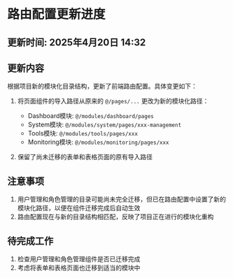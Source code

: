 # 路由配置更新进度

## 更新时间: 2025年4月20日 14:32

## 更新内容

根据项目新的模块化目录结构，更新了前端路由配置。具体变更如下：

1. 将页面组件的导入路径从原来的 `@/pages/...` 更改为新的模块化路径：
   - Dashboard模块: `@/modules/dashboard/pages`
   - System模块: `@/modules/system/pages/xxx-management`
   - Tools模块: `@/modules/tools/pages/xxx`
   - Monitoring模块: `@/modules/monitoring/pages/xxx`

2. 保留了尚未迁移的表单和表格页面的原有导入路径

## 注意事项

1. 用户管理和角色管理的目录可能尚未完全迁移，但已在路由配置中设置了新的模块化路径，以便在组件迁移完成后自动生效
2. 路由配置现在与新的目录结构相匹配，反映了项目正在进行的模块化重构

## 待完成工作

1. 检查用户管理和角色管理组件是否已迁移完成
2. 考虑将表单和表格页面也迁移到适当的模块中